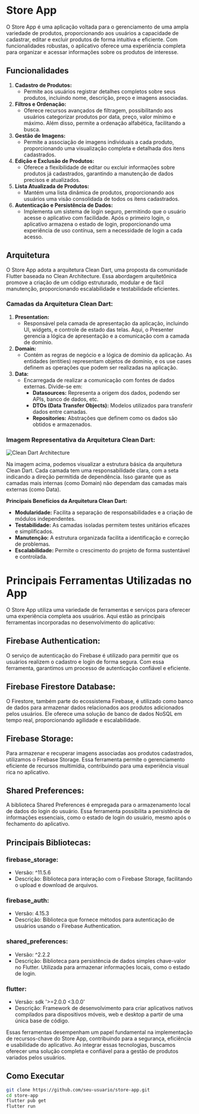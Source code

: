 <!-- Copie este código e cole no seu README.md -->

# Store App 

  
O Store App é uma aplicação voltada para o gerenciamento de uma ampla variedade de produtos, proporcionando aos usuários a capacidade de cadastrar, editar e excluir produtos de forma intuitiva e eficiente. Com funcionalidades robustas, o aplicativo oferece uma experiência completa para organizar e acessar informações sobre os produtos de interesse.


## Funcionalidades

1.  <strong>Cadastro de Produtos:</strong>
    -   Permite aos usuários registrar detalhes completos sobre seus produtos, incluindo nome, descrição, preço e imagens associadas.
2.  <strong>Filtros e Ordenação:</strong>
    -   Oferece recursos avançados de filtragem, possibilitando aos usuários categorizar produtos por data, preço, valor mínimo e máximo. Além disso, permite a ordenação alfabética, facilitando a busca.
3.  <strong>Gestão de Imagens:</strong>
    -   Permite a associação de imagens individuais a cada produto, proporcionando uma visualização completa e detalhada dos itens cadastrados.
4.  <strong>Edição e Exclusão de Produtos:</strong>
    -   Oferece a flexibilidade de editar ou excluir informações sobre produtos já cadastrados, garantindo a manutenção de dados precisos e atualizados.
5.  <strong>Lista Atualizada de Produtos:</strong>
    -   Mantém uma lista dinâmica de produtos, proporcionando aos usuários uma visão consolidada de todos os itens cadastrados.
6.  <strong>Autenticação e Persistência de Dados:</strong>
    -   Implementa um sistema de login seguro, permitindo que o usuário acesse o aplicativo com facilidade. Após o primeiro login, o aplicativo armazena o estado de login, proporcionando uma experiência de uso contínua, sem a necessidade de login a cada acesso.

## Arquitetura

O Store App adota a arquitetura Clean Dart, uma proposta da comunidade Flutter baseada no Clean Architecture. Essa abordagem arquitetônica promove a criação de um código estruturado, modular e de fácil manutenção, proporcionando escalabilidade e testabilidade eficientes.

### Camadas da Arquitetura Clean Dart:

1.  <strong>Presentation:</strong>
    -   Responsável pela camada de apresentação da aplicação, incluindo UI, widgets, e controle de estado das telas. Aqui, o Presenter gerencia a lógica de apresentação e a comunicação com a camada de domínio.
2.  <strong>Domain:</strong>
    -   Contém as regras de negócio e a lógica de domínio da aplicação. As entidades (entities) representam objetos de domínio, e os use cases definem as operações que podem ser realizadas na aplicação.
3.  <strong>Data:</strong>
    -   Encarregada de realizar a comunicação com fontes de dados externas. Divide-se em:
        -   <strong>Datasources:</strong> Representa a origem dos dados, podendo ser APIs, banco de dados, etc.
        -   <strong>DTOs (Data Transfer Objects):</strong> Modelos utilizados para transferir dados entre camadas.
        -   <strong>Repositories:</strong> Abstrações que definem como os dados são obtidos e armazenados.

### Imagem Representativa da Arquitetura Clean Dart:

![Clean Dart Architecture](https://miro.medium.com/v2/resize:fit:1400/1*07Y2uX-7HYQa1syEzoXukA.png)

Na imagem acima, podemos visualizar a estrutura básica da arquitetura Clean Dart. Cada camada tem uma responsabilidade clara, com a seta indicando a direção permitida de dependência. Isso garante que as camadas mais internas (como Domain) não dependam das camadas mais externas (como Data).

<strong>Principais Benefícios da Arquitetura Clean Dart:</strong>

-   <strong>Modularidade:</strong> Facilita a separação de responsabilidades e a criação de módulos independentes.
-   <strong>Testabilidade:</strong> As camadas isoladas permitem testes unitários eficazes e simplificados.
-   <strong>Manutenção:</strong> A estrutura organizada facilita a identificação e correção de problemas.
-   <strong>Escalabilidade:</strong> Permite o crescimento do projeto de forma sustentável e controlada.

<h1>Principais Ferramentas Utilizadas no App</h1>

<p>O Store App utiliza uma variedade de ferramentas e serviços para oferecer uma experiência completa aos usuários. Aqui estão as principais ferramentas incorporadas no desenvolvimento do aplicativo:</p>

<h2>Firebase Authentication:</h2>

<p>O serviço de autenticação do Firebase é utilizado para permitir que os usuários realizem o cadastro e login de forma segura. Com essa ferramenta, garantimos um processo de autenticação confiável e eficiente.</p>

<h2>Firebase Firestore Database:</h2>

<p>O Firestore, também parte do ecossistema Firebase, é utilizado como banco de dados para armazenar dados relacionados aos produtos adicionados pelos usuários. Ele oferece uma solução de banco de dados NoSQL em tempo real, proporcionando agilidade e escalabilidade.</p>

<h2>Firebase Storage:</h2>

<p>Para armazenar e recuperar imagens associadas aos produtos cadastrados, utilizamos o Firebase Storage. Essa ferramenta permite o gerenciamento eficiente de recursos multimídia, contribuindo para uma experiência visual rica no aplicativo.</p>

<h2>Shared Preferences:</h2>

<p>A biblioteca Shared Preferences é empregada para o armazenamento local de dados do login do usuário. Essa ferramenta possibilita a persistência de informações essenciais, como o estado de login do usuário, mesmo após o fechamento do aplicativo.</p>

<h2>Principais Bibliotecas:</h2>

<h3>firebase_storage:</h3>

<ul>
  <li>Versão: ^11.5.6</li>
  <li>Descrição: Biblioteca para interação com o Firebase Storage, facilitando o upload e download de arquivos.</li>
</ul>

<h3>firebase_auth:</h3>

<ul>
  <li>Versão: 4.15.3</li>
  <li>Descrição: Biblioteca que fornece métodos para autenticação de usuários usando o Firebase Authentication.</li>
</ul>

<h3>shared_preferences:</h3>

<ul>
  <li>Versão: ^2.2.2</li>
  <li>Descrição: Biblioteca para persistência de dados simples chave-valor no Flutter. Utilizada para armazenar informações locais, como o estado de login.</li>
</ul>

<h3>flutter:</h3>

<ul>
  <li>Versão: sdk '>=2.0.0 <3.0.0'</li>
  <li>Descrição: Framework de desenvolvimento para criar aplicativos nativos compilados para dispositivos móveis, web e desktop a partir de uma única base de código.</li>
</ul>

<p>Essas ferramentas desempenham um papel fundamental na implementação de recursos-chave do Store App, contribuindo para a segurança, eficiência e usabilidade do aplicativo. Ao integrar essas tecnologias, buscamos oferecer uma solução completa e confiável para a gestão de produtos variados pelos usuários.</p>


## Como Executar

```bash
git clone https://github.com/seu-usuario/store-app.git
cd store-app
flutter pub get
flutter run
